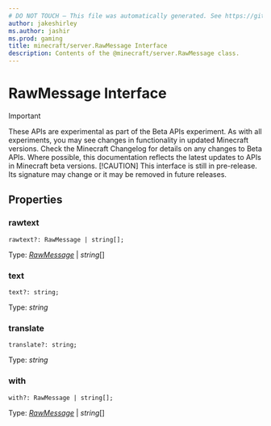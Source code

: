 ```yaml
---
# DO NOT TOUCH — This file was automatically generated. See https://github.com/mojang/minecraftapidocsgenerator to modify descriptions, examples, etc.
author: jakeshirley
ms.author: jashir
ms.prod: gaming
title: minecraft/server.RawMessage Interface
description: Contents of the @minecraft/server.RawMessage class.
---
```

# RawMessage Interface
>[!IMPORTANT]
>These APIs are experimental as part of the Beta APIs experiment. As with all experiments, you may see changes in functionality in updated Minecraft versions. Check the Minecraft Changelog for details on any changes to Beta APIs. Where possible, this documentation reflects the latest updates to APIs in Minecraft beta versions.
> [!CAUTION]
> This interface is still in pre-release.  Its signature may change or it may be removed in future releases.

## Properties

### **rawtext**
`rawtext?: RawMessage | string[];`

Type: [*RawMessage*](RawMessage.md) | *string*[]

### **text**
`text?: string;`

Type: *string*

### **translate**
`translate?: string;`

Type: *string*

### **with**
`with?: RawMessage | string[];`

Type: [*RawMessage*](RawMessage.md) | *string*[]
